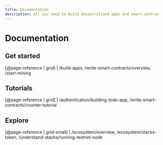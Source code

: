 ```yaml
---
title: Documentation
description: All you need to build decentralized apps and smart contracts.
---
```


# Documentation

## Get started

[@page-reference | grid]
| /build-apps, /write-smart-contracts/overview, /start-mining

## Tutorials

[@page-reference | grid]
| /authentication/building-todo-app, /write-smart-contracts/counter-tutorial

## Explore

[@page-reference | grid-small]
| /ecosystem/overview, /ecosystem/stacks-token, /understand-stacks/running-testnet-node
